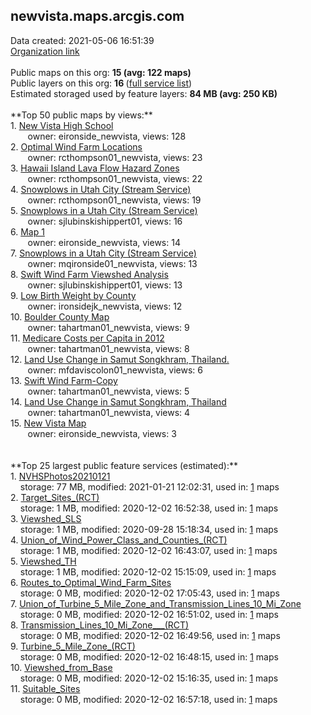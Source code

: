 <h2>newvista.maps.arcgis.com</h2> Data created: 2021-05-06 16:51:39 <br /><a target='new' href='https://newvista.maps.arcgis.com'>Organization link</a><br /><br />Public maps on this org: <b>15 (avg: 122 maps)</b><br />Public layers on this org: <b>16 </b>(<a target='new' href='https://services.arcgis.com/EXvbssvX5DJ6vlAz/ArcGIS/rest/services'>full service list</a>)<br />Estimated storaged used by feature layers: <b>84 MB (avg: 250 KB)</b><br /><br />**Top 50 public maps by views:**<br />  1. <a target='new' href='https://www.arcgis.com/home/item.html?id=28e001e6085843d5a2b9dd19f238179f'>New Vista High School</a> <br />  &nbsp;&nbsp;&nbsp;&nbsp; &nbsp;&nbsp;owner: eironside_newvista, views: 128<br />  2. <a target='new' href='https://www.arcgis.com/home/item.html?id=0c0aae199a8a49c781c3c2f6733f950e'>Optimal Wind Farm Locations</a> <br />  &nbsp;&nbsp;&nbsp;&nbsp; &nbsp;&nbsp;owner: rcthompson01_newvista, views: 23<br />  3. <a target='new' href='https://www.arcgis.com/home/item.html?id=0e2d9f263ea54586bdaf9da36efae90e'>Hawaii Island Lava Flow Hazard Zones</a> <br />  &nbsp;&nbsp;&nbsp;&nbsp; &nbsp;&nbsp;owner: rcthompson01_newvista, views: 22<br />  4. <a target='new' href='https://www.arcgis.com/home/item.html?id=4ee5d310401649eba863153b0c0ee4b2'>Snowplows in Utah City (Stream Service)</a> <br />  &nbsp;&nbsp;&nbsp;&nbsp; &nbsp;&nbsp;owner: rcthompson01_newvista, views: 19<br />  5. <a target='new' href='https://www.arcgis.com/home/item.html?id=a89dd16c48664b958a3909c328f63523'>Snowplows in a Utah City (Stream Service)</a> <br />  &nbsp;&nbsp;&nbsp;&nbsp; &nbsp;&nbsp;owner: sjlubinskishippert01, views: 16<br />  6. <a target='new' href='https://www.arcgis.com/home/item.html?id=516189bf83564a21a85d0b9a1814a508'>Map 1</a> <br />  &nbsp;&nbsp;&nbsp;&nbsp; &nbsp;&nbsp;owner: eironside_newvista, views: 14<br />  7. <a target='new' href='https://www.arcgis.com/home/item.html?id=3671f9f4e02e4f13bcd6c37c655a1ecf'>Snowplows in a Utah City (Stream Service)</a> <br />  &nbsp;&nbsp;&nbsp;&nbsp; &nbsp;&nbsp;owner: mqironside01_newvista, views: 13<br />  8. <a target='new' href='https://www.arcgis.com/home/item.html?id=7271ef08f01a4abf895c3f0412b03ff7'>Swift Wind Farm Viewshed Analysis</a> <br />  &nbsp;&nbsp;&nbsp;&nbsp; &nbsp;&nbsp;owner: sjlubinskishippert01, views: 13<br />  9. <a target='new' href='https://www.arcgis.com/home/item.html?id=ebf0cf4e88174ea3a16e5704655d305e'>Low Birth Weight by County</a> <br />  &nbsp;&nbsp;&nbsp;&nbsp; &nbsp;&nbsp;owner: ironsidejk_newvista, views: 12<br />  10. <a target='new' href='https://www.arcgis.com/home/item.html?id=b6cb6adb626c4738852c1330317d8ca2'>Boulder County Map</a> <br />  &nbsp;&nbsp;&nbsp;&nbsp; &nbsp;&nbsp;owner: tahartman01_newvista, views: 9<br />  11. <a target='new' href='https://www.arcgis.com/home/item.html?id=eec2e12ba25d40f9b7f79a055ce1888e'>Medicare Costs per Capita in 2012</a> <br />  &nbsp;&nbsp;&nbsp;&nbsp; &nbsp;&nbsp;owner: tahartman01_newvista, views: 8<br />  12. <a target='new' href='https://www.arcgis.com/home/item.html?id=743a5abf80c447f38d548c10fa15b6bc'>Land Use Change in Samut Songkhram, Thailand.</a> <br />  &nbsp;&nbsp;&nbsp;&nbsp; &nbsp;&nbsp;owner: mfdaviscolon01_newvista, views: 6<br />  13. <a target='new' href='https://www.arcgis.com/home/item.html?id=d0a460c9b4eb44dcae26ba1393d0bede'>Swift Wind Farm-Copy</a> <br />  &nbsp;&nbsp;&nbsp;&nbsp; &nbsp;&nbsp;owner: tahartman01_newvista, views: 5<br />  14. <a target='new' href='https://www.arcgis.com/home/item.html?id=974f7bdb6c0a42ba8d1b8f935fb41fe6'>Land Use Change in Samut Songkhram, Thailand</a> <br />  &nbsp;&nbsp;&nbsp;&nbsp; &nbsp;&nbsp;owner: tahartman01_newvista, views: 4<br />  15. <a target='new' href='https://www.arcgis.com/home/item.html?id=b238e8ec386f4e76906e803c82f98678'>New Vista Map</a> <br />  &nbsp;&nbsp;&nbsp;&nbsp; &nbsp;&nbsp;owner: eironside_newvista, views: 3<br /><br /><br />**Top 25 largest public feature services (estimated):**<br /> 1. <a target='new' href='https://www.arcgis.com/home/item.html?id=05891183fb6f44778528eb160df762fc'>NVHSPhotos20210121</a><br /> &nbsp;&nbsp;&nbsp;&nbsp;storage: 77 MB, modified: 2021-01-21 12:02:31,  used in: <a target='new' href='https://ed-ind-tb.s3-us-west-1.amazonaws.com/ADI/05891183fb6f44778528eb160df762fc.html'> 1</a> maps<br /> 2. <a target='new' href='https://www.arcgis.com/home/item.html?id=b06eb5c48bdd4adeade3f4ae562c22d9'>Target_Sites_(RCT)</a><br /> &nbsp;&nbsp;&nbsp;&nbsp;storage: 1 MB, modified: 2020-12-02 16:52:38,  used in: <a target='new' href='https://ed-ind-tb.s3-us-west-1.amazonaws.com/ADI/b06eb5c48bdd4adeade3f4ae562c22d9.html'> 1</a> maps<br /> 3. <a target='new' href='https://www.arcgis.com/home/item.html?id=c110dec9d68c4657b97761123a32fbd0'>Viewshed_SLS</a><br /> &nbsp;&nbsp;&nbsp;&nbsp;storage: 1 MB, modified: 2020-09-28 15:18:34,  used in: <a target='new' href='https://ed-ind-tb.s3-us-west-1.amazonaws.com/ADI/c110dec9d68c4657b97761123a32fbd0.html'> 1</a> maps<br /> 4. <a target='new' href='https://www.arcgis.com/home/item.html?id=ce7fb5ef7cf4460f9be8556d34417b87'>Union_of_Wind_Power_Class_and_Counties_(RCT)</a><br /> &nbsp;&nbsp;&nbsp;&nbsp;storage: 1 MB, modified: 2020-12-02 16:43:07,  used in: <a target='new' href='https://ed-ind-tb.s3-us-west-1.amazonaws.com/ADI/ce7fb5ef7cf4460f9be8556d34417b87.html'> 1</a> maps<br /> 5. <a target='new' href='https://www.arcgis.com/home/item.html?id=7a274695763a4ea390112fc039e73796'>Viewshed_TH</a><br /> &nbsp;&nbsp;&nbsp;&nbsp;storage: 1 MB, modified: 2020-12-02 15:15:09,  used in: <a target='new' href='https://ed-ind-tb.s3-us-west-1.amazonaws.com/ADI/7a274695763a4ea390112fc039e73796.html'> 1</a> maps<br /> 6. <a target='new' href='https://www.arcgis.com/home/item.html?id=a34ac0e2fed14731be20a4b0a799b869'>Routes_to_Optimal_Wind_Farm_Sites</a><br /> &nbsp;&nbsp;&nbsp;&nbsp;storage: 0 MB, modified: 2020-12-02 17:05:43,  used in: <a target='new' href='https://ed-ind-tb.s3-us-west-1.amazonaws.com/ADI/a34ac0e2fed14731be20a4b0a799b869.html'> 1</a> maps<br /> 7. <a target='new' href='https://www.arcgis.com/home/item.html?id=75e61f4037cc4358b02f0ee834529b8a'>Union_of_Turbine_5_Mile_Zone_and_Transmission_Lines_10_Mi_Zone</a><br /> &nbsp;&nbsp;&nbsp;&nbsp;storage: 0 MB, modified: 2020-12-02 16:51:02,  used in: <a target='new' href='https://ed-ind-tb.s3-us-west-1.amazonaws.com/ADI/75e61f4037cc4358b02f0ee834529b8a.html'> 1</a> maps<br /> 8. <a target='new' href='https://www.arcgis.com/home/item.html?id=c984cc093dfb457280cc54f15937348d'>Transmission_Lines_10_Mi_Zone___(RCT)</a><br /> &nbsp;&nbsp;&nbsp;&nbsp;storage: 0 MB, modified: 2020-12-02 16:49:56,  used in: <a target='new' href='https://ed-ind-tb.s3-us-west-1.amazonaws.com/ADI/c984cc093dfb457280cc54f15937348d.html'> 1</a> maps<br /> 9. <a target='new' href='https://www.arcgis.com/home/item.html?id=3a10ab843c43457799b6511254e73c35'>Turbine_5_Mile_Zone_(RCT)</a><br /> &nbsp;&nbsp;&nbsp;&nbsp;storage: 0 MB, modified: 2020-12-02 16:48:15,  used in: <a target='new' href='https://ed-ind-tb.s3-us-west-1.amazonaws.com/ADI/3a10ab843c43457799b6511254e73c35.html'> 1</a> maps<br /> 10. <a target='new' href='https://www.arcgis.com/home/item.html?id=ac2517f2fb73474db17998d7bec09c1b'>Viewshed_from_Base</a><br /> &nbsp;&nbsp;&nbsp;&nbsp;storage: 0 MB, modified: 2020-12-02 15:16:35,  used in: <a target='new' href='https://ed-ind-tb.s3-us-west-1.amazonaws.com/ADI/ac2517f2fb73474db17998d7bec09c1b.html'> 1</a> maps<br /> 11. <a target='new' href='https://www.arcgis.com/home/item.html?id=7f10bbc29d7f4d7ca642d116f8fce813'>Suitable_Sites</a><br /> &nbsp;&nbsp;&nbsp;&nbsp;storage: 0 MB, modified: 2020-12-02 16:57:18,  used in: <a target='new' href='https://ed-ind-tb.s3-us-west-1.amazonaws.com/ADI/7f10bbc29d7f4d7ca642d116f8fce813.html'> 1</a> maps<br />